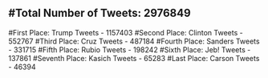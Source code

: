 #Total Number of Tweets: 2976849 
---
#First Place: Trump Tweets - 1157403
#Second Place: Clinton Tweets - 552767
#Third Place: Cruz Tweets - 487184
#Fourth Place: Sanders Tweets - 331715
#Fifth Place: Rubio Tweets - 198242
#Sixth Place: Jeb! Tweets - 137861
#Seventh Place: Kasich Tweets - 65283
#Last Place: Carson Tweets - 46394
